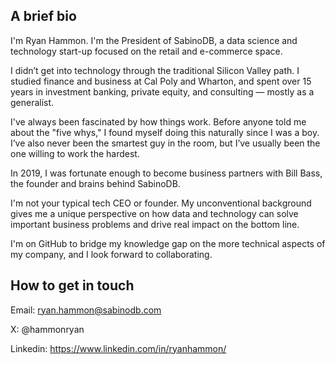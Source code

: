 ## A brief bio
I'm Ryan Hammon. I'm the President of SabinoDB, a data science and technology start-up focused on the retail and e-commerce space.

I didn’t get into technology through the traditional Silicon Valley path. I studied finance and business at Cal Poly and Wharton, and spent over 15 years in investment banking, private equity, and consulting — mostly as a generalist.

I've always been fascinated by how things work. Before anyone told me about the "five whys," I found myself doing this naturally since I was a boy. I’ve also never been the smartest guy in the room, but I’ve usually been the one willing to work the hardest.

In 2019, I was fortunate enough to become business partners with Bill Bass, the founder and brains behind SabinoDB.

I'm not your typical tech CEO or founder. My unconventional background gives me a unique perspective on how data and technology can solve important business problems and drive real impact on the bottom line.

I'm on GitHub to bridge my knowledge gap on the more technical aspects of my company, and I look forward to collaborating.

## How to get in touch
Email: ryan.hammon@sabinodb.com

X: @hammonryan

Linkedin: https://www.linkedin.com/in/ryanhammon/
